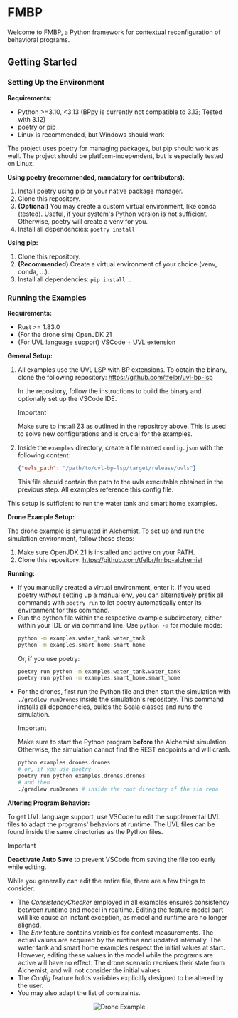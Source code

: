 # FMBP

Welcome to FMBP, a Python framework for contextual reconfiguration of behavioral programs.

## Getting Started
### Setting Up the Environment
**Requirements:**
- Python >=3.10, <3.13 (BPpy is currently not compatible to 3.13; Tested with 3.12)
- poetry or pip
- Linux is recommended, but Windows should work

The project uses poetry for managing packages, but pip should work as well.
The project should be platform-independent, but is especially tested on Linux.

**Using poetry (recommended, mandatory for contributors):**

1. Install poetry using pip or your native package manager.
2. Clone this repository.
3. **(Optional)** You may create a custom virtual environment, like conda (tested). Useful, if your system's Python version is not sufficient. Otherwise, poetry will create a venv for you.
4. Install all dependencies: ``poetry install``

**Using pip:**

1. Clone this repository.
2. **(Recommended)** Create a virtual environment of your choice (venv, conda, ...).
3. Install all dependencies: ``pip install .``

### Running the Examples
**Requirements:**
- Rust >= 1.83.0
- (For the drone sim) OpenJDK 21
- (For UVL language support) VSCode + UVL extension

**General Setup:**
1. All examples use the UVL LSP with BP extensions. To obtain the binary, clone the following repository:
    https://github.com/tfelbr/uvl-bp-lsp
   
    In the repository, follow the instructions to build the binary and optionally set up the VSCode IDE.
   > [!IMPORTANT]
   > Make sure to install Z3 as outlined in the repositroy above. This is used to solve new configurations and is crucial for the examples.
2. Inside the ``examples`` directory, create a file named ``config.json`` with the following content:
    ```json
    {"uvls_path": "/path/to/uvl-bp-lsp/target/release/uvls"}
    ```
   This file should contain the path to the uvls executable obtained in the previous step. All examples reference this config file.

This setup is sufficient to run the water tank and smart home examples.

**Drone Example Setup:**

The drone example is simulated in Alchemist. To set up and run the simulation environment, follow these steps:

1. Make sure OpenJDK 21 is installed and active on your PATH.
2. Clone this repository:
   https://github.com/tfelbr/fmbp-alchemist

**Running:**
- If you manually created a virtual environment, enter it. If you used poetry *without* setting up a manual env, you can alternatively prefix all commands with ``poetry run`` to let poetry automatically enter its environment for this command.
- Run the python file within the respective example subdirectory, either within your IDE or via command line.
    Use ``python -m`` for module mode:
    ```bash
    python -m examples.water_tank.water_tank
    python -m examples.smart_home.smart_home
    ```
    Or, if you use poetry:
    ```bash
    poetry run python -m examples.water_tank.water_tank
    poetry run python -m examples.smart_home.smart_home
    ```
- For the drones, first run the Python file and then start the simulation with ``./gradlew runDrones`` inside the simulation's repository. This command installs all dependencies, builds the Scala classes and runs the simulation.
  > [!IMPORTANT]
  > Make sure to start the Python program **before** the Alchemist simulation. Otherwise, the simulation cannot find the REST endpoints and will crash.
    ```bash
    python examples.drones.drones
    # or, if you use poetry
    poetry run python examples.drones.drones
    # and then
    ./gradlew runDrones # inside the root directory of the sim repo
    ```

**Altering Program Behavior:**

To get UVL language support, use VSCode to edit the supplemental UVL files to adapt the programs' behaviors at runtime.
The UVL files can be found inside the same directories as the Python files.
> [!IMPORTANT]
> **Deactivate Auto Save** to prevent VSCode from saving the file too early while editing.

While you generally can edit the entire file, there are a few things to consider:
- The *ConsistencyChecker* employed in all examples ensures consistency between runtime and model in realtime.
Editing the feature model part will like cause an instant exception, as model and runtime are no longer aligned.
- The *Env* feature contains variables for context measurements. 
The actual values are acquired by the runtime and updated internally.
The water tank and smart home examples respect the initial values at start.
However, editing these values in the model while the programs are active will have no effect.
The drone scenario receives their state from Alchemist, and will not consider the initial values.
- The *Config* feature holds variables explicitly designed to be altered by the user.
- You may also adapt the list of constraints.

<p align="center">
  <img src="img/drones.gif" alt="Drone Example" />
</p>